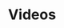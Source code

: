 ---
title: "Videos"
layout: "videos"


sections:
  - title: "Process Based Models"
    description: "Learn about Process Based models that are at the heart of Digital Agricultural Avatar"
    videos:
      - title: "Digital Agricultural Avatar Project Overview: A phenorob talk by Prof. Guillaume Lobet"
        youtube_id: "ZRL_7_onhJs"
      - title: "Crop Modeling talk by Prof. Frank Ewert "
        youtube_id: "sz-SMI5Y5mQ"
      - title: "Agricultural Digital Avatars: Talk by Prof. Harry Vareecken"
        youtube_id: "c-ynYlbj1L4"
     

  - title: "CPlantBox"
    description: "Learn more about [CPlantBox](/cplantbox/) through the videos below"
    videos:
      - title: "What is CPlantBox?"
        youtube_id: "-YgDnsC3BV8"
      - title: "Mathematics behind CPlantBox"
        youtube_id: "dzeV4U58BYA"
      - title: "Modeling a virtual Plant"
        youtube_id: "-MjNsvbCf4o"
      - title: "Benchmarking root and soil interaciton models"
        youtube_id: "i2zisEZbxMY"
      - title: "Axisymmetric rhizosphere models"
        youtube_id: "1l_ZlSl9R3I"
---
